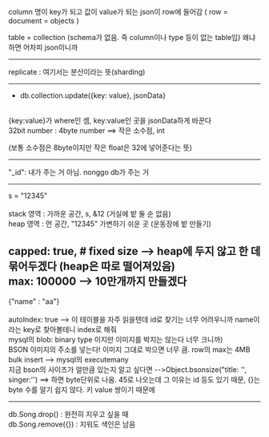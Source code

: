 column 명이 key가 되고 값이 value가 되는 json이 row에 들어감 (  row = document = objects ) <br>

table = collection (schema가 없음. 즉 column이나 type 등이 없는 table임) 왜냐하면 어차피 json이니까<br>

-------------------
replicate : 여기서는 분산이라는 뜻(sharding)

----------------
- db.collection.update({key: value}, jsonData}<br>
<br>
{key:value}가 where인 셈, key:value인 곳을 jsonData하게 바꾼다<br>
32bit number : 4byte number ==> 작은 소수점, int<br>

(보통 소수점은 8byte이지만 작은 float은 32에 넣어준다는 뜻)<br>

----------------------
"_id": 내가 주는 거 아님. nonggo db가 주는 거<br>

------------------------------
 s = "12345"<br><br>
stack 영역 : 가까운 공간, s, &12 (거실에 밭 둘 순 없음)<br>
heap 영역 : 먼 공간, "12345" 가변하기 쉬운 곳 (운동장에 밭 만들기)<br>

capped: true,    # fixed size --> heap에 두지 않고 한 데 묶어두겠다 (heap은 따로 떨어져있음)<br>
max: 100000 --> 10만개까지 만들겠다 <br>
--------------------------------

{"name" : "aa"}<br>
<br>
autoIndex: true --> 이 테이블을 자주 읽을텐데 id로 찾기는 너무 어려우니까 name이라는 key로 찾아볼테니 index로 해줘<br>
mysql의 blob: binary type 이지만 이미지를 박지는 않는다 너무 크니까)<br>
BSON 이미지의 주소를 넣는다! 이미지 그대로 박으면 너무 큼. row의 max는 4MB<br>
bulk insert --> mysql의 executemany<br>
지금 bson의 사이즈가 얼만큼 있는지 알고 싶다면 -->Object.bsonsize("title: '', singer:'') ==> 하면 byte단위로 나옴. 45로 나오는데 그 이유는 id 등도 있기 때문, {}는 byte 수를 알기 쉽지 않다. 키 value 쌍이기 때문에<br>

-------------------------------
db.Song.drop() : 완전히 지우고 싶을 때 <br>
db.Song.remove({}) : 지워도 색인은 남음 <br>

